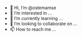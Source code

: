- 👋 Hi, I’m @ostemamse
- 👀 I’m interested in ...
- 🌱 I’m currently learning ...
- 💞️ I’m looking to collaborate on ...
- 📫 How to reach me ...

<!---
ostemamse/ostemamse is a ✨ special ✨ repository because its `README.md` (this file) appears on your GitHub profile.
You can click the Preview link to take a look at your changes.
--->
